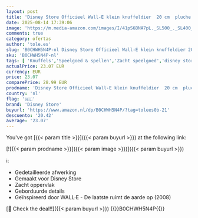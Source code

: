 ```yaml
---
layout: post
title: 'Disney Store Officieel Wall-E klein knuffeldier  20 cm  pluche figuur met geborduurde details  geschikt vanaf de geboorte'
date: 2025-08-14 17:39:06
image: 'https://m.media-amazon.com/images/I/41pS6BNA7pL._SL500_._SL400_.jpg'
comments: true
category: ofertas
author: 'tole.es'
slug: 'B0CHWH5N4P-nl Disney Store Officieel Wall-E klein knuffeldier 20 cm...'
sku: 'B0CHWH5N4P-nl'
tags: [ 'Knuffels','Speelgoed & spellen','Zacht speelgoed','disney store','🇳🇱', ]
actualPrice: 23.07 EUR
currency: EUR
price: 23.07
comparePrice: 28.99 EUR
prodname: 'Disney Store Officieel Wall-E klein knuffeldier  20 cm  pluche figuur met geborduurde details  geschikt vanaf de geboorte'
country: 'nl'
flag: '🇳🇱'
brand: 'Disney Store'
buyurl: 'https://www.amazon.nl/dp/B0CHWH5N4P/?tag=tolees0b-21'
descuento: '20.42'
average: '23.07'
---
```


You've got [{{< param title >}}]({{< param buyurl >}}) at the following link:

[![{{< param prodname >}}]({{< param image >}})]({{< param buyurl >}})

ℹ️:

- Gedetailleerde afwerking
- Gemaakt voor Disney Store
- Zacht oppervlak
- Geborduurde details
- Geïnspireerd door WALL·E - De laatste ruimt de aarde op (2008)

[🛒 Check the deal!!]({{< param buyurl >}})
{{<world>}}B0CHWH5N4P{{</world>}}
